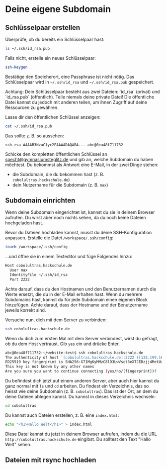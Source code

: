 # Deine eigene Subdomain

## Schlüsselpaar erstellen

Überprüfe, ob du bereits ein Schlüsselpaar hast:

```bash
ls ~/.ssh/id_rsa.pub
```
Falls nicht, erstelle ein neues Schlüsselpaar:

```bash
ssh-keygen
```

Bestätige den Speicherort, eine Passphrase ist nicht nötig. Das Schlüsselpaar wird in `~/.ssh/id_rsa` und `~/.ssh/id_rsa.pub` gespeichert.

<div class="hint">
Achtung: Dein Schlüsselpaar besteht aus zwei Dateien: `id_rsa` (privat) und `id_rsa.pub` (öffentlich). Teile niemals deine private Datei!
Die öffentliche Datei kannst du jedoch mit anderen teilen, um ihnen Zugriff auf deine Ressourcen zu gewähren.
</div>

Lasse dir den öffentlichen Schlüssel anzeigen:

```bash
cat ~/.ssh/id_rsa.pub
```

Das sollte z. B. so aussehen:

```
ssh-rsa AAAAB3NzaC1yc2EAAAADAQABA... abc@0ea48f711732
```

Schicke den kompletten öffentlichen Schlüssel an <a href='mailto:specht@gymnasiumsteglitz.de'>specht@gymnasiumsteglitz.de</a> und gib an, welche Subdomain du haben möchtest. Du bekommst als Antwort eine E-Mail, in der zwei Dinge stehen:

- die Subdomain, die du bekommen hast (z. B. `cobolultras.hackschule.de`)
- dein Nutzername für die Subdomain (z. B. `max`)

## Subdomain einrichten

Wenn deine Subdomain eingerichtet ist, kannst du sie in deinem Browser aufrufen. Du wirst aber noch nichts sehen, da du noch keine Dateien hochgeladen hast.

Bevor du Dateien hochladen kannst, musst du deine SSH-Konfiguration anpassen. Erstelle die Datei `/workspace/.ssh/config`:

```bash
touch /workspace/.ssh/config
```

…und öffne sie in einem Texteditor und füge Folgendes hinzu:

```bash
Host cobolultras.hackschule.de
  User max
  IdentityFile ~/.ssh/id_rsa
  Port 2222
```

<div class="hint">
Achte darauf, dass du den Hostnamen und den Benutzernamen durch die Werte ersetzt, die du in der E-Mail erhalten hast.
Wenn du mehrere Subdomains hast, kannst du für jede Subdomain einen eigenen Block hinzufügen. Achte darauf, dass der Hostname und der Benutzername jeweils korrekt sind.
</div>

Versuche nun, dich mit dem Server zu verbinden:

```bash
ssh cobolultras.hackschule.de
```

Wenn du dich zum ersten Mal mit dem Server verbindest, wirst du gefragt, ob du dem Host vertraust. Gib `yes` ein und drücke Enter.

```bash
abc@0ea48f711732:~/website-test$ ssh cobolultras.hackschule.de
The authenticity of host '[cobolultras.hackschule.de]:2222 ([138.199.166.247]:2222)' cannot be established.
ED25519 key fingerprint is SHA256:G71MgKyMMzC8lD3LwVsct3eXTJEDzjj4MetU43NcfQs.
This key is not known by any other names
Are you sure you want to continue connecting (yes/no/[fingerprint])?
```

Du befindest dich jetzt auf einem anderen Server, aber auch hier kannst du ganz normal mit `ls` und `cd` arbeiten. Du findest ein Verzeichnis, das so heisst wie deine Subdomain (z. B. `cobolultras`). Das ist der Ort, an dem du deine Dateien ablegen kannst. Du kannst in dieses Verzeichnis wechseln:

```bash
cd cobolultras
```

Du kannst auch Dateien erstellen, z. B. eine `index.html`:

```bash
echo "<h1>Hallo Welt</h1>" > index.html
```

Diese Datei kannst du jetzt in deinem Browser aufrufen, indem du die URL `http://cobolultras.hackschule.de` eingibst. Du solltest den Text "Hallo Welt" sehen.

## Dateien mit rsync hochladen

